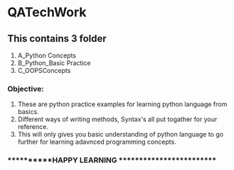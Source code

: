# QATechWork

## This contains 3 folder
1. A_Python Concepts
2. B_Python_Basic Practice
3. C_OOPSConcepts

### Objective:

1. These are python practice examples for learning python language from basics.
2. Different ways of writing methods, Syntax's all put togather for your reference.
3. This will only gives you basic understanding of python language to go further for learning adavnced programming concepts.

### **********HAPPY LEARNING ************************
